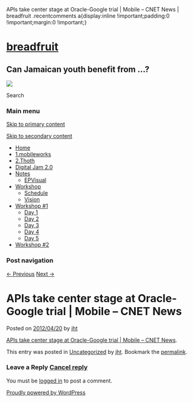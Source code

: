   APIs take center stage at Oracle-Google trial | Mobile – CNET News | breadfruit    .recentcomments a{display:inline !important;padding:0 !important;margin:0 !important;}

[breadfruit](http://j4u2.com/breadfruit-static/ "breadfruit")
=============================================================

Can Jamaican youth benefit from …?
----------------------------------

 [![](http://j4u2.com/breadfruit-static/wp-content/uploads/2012/04/vecr-1000x288.jpeg)](http://j4u2.com/breadfruit-static/) 

Search  

### Main menu

[Skip to primary content](#content "Skip to primary content")

[Skip to secondary content](#secondary "Skip to secondary content")

*   [Home](http://j4u2.com/breadfruit-static/)
*   [1.mobileworks](http://j4u2.com/breadfruit-static/mobileworks/)
*   [2.Thoth](http://j4u2.com/breadfruit-static/thoth/)
*   [Digital Jam 2.0](http://j4u2.com/breadfruit-static/digi-jam/)
*   [Notes](http://j4u2.com/breadfruit-static/notes/)
    *   [EPVisual](http://j4u2.com/breadfruit-static/notes/ep-visual/)
*   [Workshop](http://j4u2.com/breadfruit-static/workshop/)
    *   [Schedule](http://j4u2.com/breadfruit-static/workshop/schedule/)
    *   [Vision](http://j4u2.com/breadfruit-static/workshop/vision-page/)
*   [Workshop #1](http://j4u2.com/breadfruit-static/workshop-1/)
    *   [Day 1](http://j4u2.com/breadfruit-static/workshop-1/day-1/)
    *   [Day 2](http://j4u2.com/breadfruit-static/workshop-1/day-2/)
    *   [Day 3](http://j4u2.com/breadfruit-static/workshop-1/day-3/)
    *   [Day 4](http://j4u2.com/breadfruit-static/workshop-1/day-4/)
    *   [Day 5](http://j4u2.com/breadfruit-static/workshop-1/day-5/)
*   [Workshop #2](http://j4u2.com/breadfruit-static/workshop-2/)

### Post navigation

[← Previous](http://j4u2.com/breadfruit-static/2012/04/19/about-songclips/) [Next →](http://j4u2.com/breadfruit-static/2012/04/20/connectimass-one-part-digital-marketing-agency-one-part-tech-evangelist/)

APIs take center stage at Oracle-Google trial | Mobile – CNET News
==================================================================

Posted on [2012/04/20](http://j4u2.com/breadfruit-static/2012/04/20/apis-take-center-stage-at-oracle-google-trial-mobile-cnet-news/ "3:58 am") by [jht](http://j4u2.com/breadfruit-static/author/jht/ "View all posts by jht")

[APIs take center stage at Oracle-Google trial | Mobile – CNET News](http://news.cnet.com/8301-1035_3-57416413-94/apis-take-center-stage-at-oracle-google-trial/?tag=mncol;topStories).

This entry was posted in [Uncategorized](http://j4u2.com/breadfruit-static/category/uncategorized/) by [jht](http://j4u2.com/breadfruit-static/author/jht/). Bookmark the [permalink](http://j4u2.com/breadfruit-static/2012/04/20/apis-take-center-stage-at-oracle-google-trial-mobile-cnet-news/ "Permalink to APIs take center stage at Oracle-Google trial | Mobile – CNET News").

### Leave a Reply [Cancel reply](/breadfruit/2012/04/20/apis-take-center-stage-at-oracle-google-trial-mobile-cnet-news/#respond)

You must be [logged in](http://j4u2.com/breadfruit-static/wp-login.php) to post a comment.

[Proudly powered by WordPress](http://wordpress.org/ "Semantic Personal Publishing Platform")